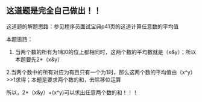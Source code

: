 这道题是完全自己做出！！
--------------------------
这道题的解题思路：参见程序员面试宝典p41页的这道计算任意数的平均值

本题思路：
1. 当两个数的所有为1和0的位上都相同时，这两个数的平均数就是（x&y）；所以本题要先2*（x&y）

2.当两个数中的所有对应为有且只有一个为1时，那么这两个数的平均值由（x^y）>>1求得；本题是要求两个数的和，去除移位运算

所以，2*（x&y）+(x^y)可以求出任意两个数的和！！！

